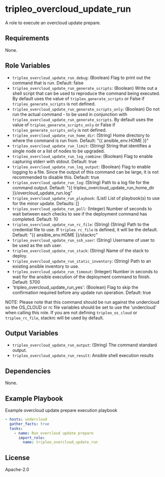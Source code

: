 tripleo_overcloud_update_run
========================

A role to execute an overcloud update prepare.

Requirements
------------

None.

Role Variables
--------------

* `tripleo_overcloud_update_run_debug`: (Boolean) Flag to print out the command that is run. Default: false
* `tripleo_overcloud_update_run_generate_scripts`: (Boolean) Write out a shell script that can be used to reproduce the command being executed. By default uses the value of `tripleo_generate_scripts` or False if `tripleo_generate_scripts` is not defined.
* `tripleo_overcloud_update_run_generate_scripts_only`: (Boolean) Do not run the actual command - to be used in conjunction with `tripleo_overcloud_update_run_generate_scripts`. By default uses the value of `tripleo_generate_scripts_only` or False if `tripleo_generate_scripts_only` is not defined.
* `tripleo_overcloud_update_run_home_dir`: (String) Home directory to where the command is run from. Default: "{{ ansible_env.HOME }}"
* `tripleo_overcloud_update_run_limit`: (String) String that identifies a single node or a list of nodes to be upgraded.
* `tripleo_overcloud_update_run_log_combine`: (Boolean) Flag to enable capturing stderr with stdout. Default: true
* `tripleo_overcloud_update_run_log_output`: (Boolean) Flag to enable logging to a file. Since the output of this command can be large, it is not recommended to disable this. Default: true
* `tripleo_overcloud_update_run_log`: (String) Path to a log file for the command output. Default: "{{ tripleo_overcloud_update_run_home_dir }}/overcloud_update_run.log"
* `tripleo_overcloud_update_run_playbook`: (List) List of playbook(s) to use for the minor update. Defaults: []
* `tripleo_overcloud_update_run_poll`: (Integer) Number of seconds to wait between each checks to see if the deployment command has completed. Default: 10
* `tripleo_overcloud_update_run_rc_file`: (String) (String) Path to the credential file to use. If `tripleo_rc_file` is defined, it will be the default. Default: "{{ ansible_env.HOME }}/stackrc"
* `tripleo_overcloud_update_run_ssh_user`: (String) Username of user to be used as the ssh user.
* `tripleo_overcloud_update_run_stack`: (String) Name of the stack to deploy.
* `tripleo_overcloud_update_run_static_inventory`: (String) Path to an existing ansible inventory to use.
* `tripleo_overcloud_update_run_timeout`: (Integer) Number in seconds to wait for the ansible execution of the deployment command to finish. Default: 5700
* 'tripleo_overcloud_update_run_yes': (Boolean) Flag to skip the confirmation required before any update run operation. Default: true

NOTE: Please note that this command should be run against the undercloud so the
OS_CLOUD or rc file variables should be set to use the 'undercloud' when
calling this role. If you are not defining `tripleo_os_cloud` or `tripleo_rc_file`,
stackrc will be used by default.

Output Variables
----------------

* `tripleo_overcloud_update_run_output`: (String) The command standard output.
* `tripleo_overcloud_update_run_result`: Ansible shell execution results

Dependencies
------------

None.

Example Playbook
----------------

Example overcloud update prepare execution playbook

```yaml
- hosts: undercloud
  gather_facts: true
  tasks:
    - name: Run overcloud update prepare
      import_role:
        name: tripleo_overcloud_update_run
```

License
-------

Apache-2.0
